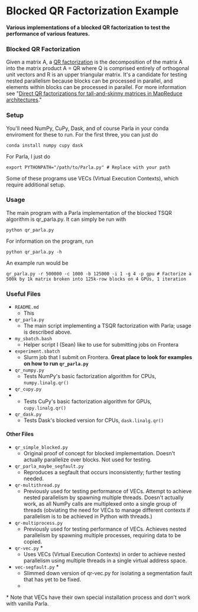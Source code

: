 # Blocked QR Factorization Example
**Various implementations of a blocked QR factorization to test the performance of various features.**

### Blocked QR Factorization
Given a matrix A, a [QR factorization](https://en.wikipedia.org/wiki/QR_decomposition) is the decomposition
of the matrix A into the matrix product A = QR where Q
is comprised entirely of orthogonal unit vectors and R is an
upper triangular matrix. It's a candidate for testing nested parallelism because blocks can be processed in parallel, and elements within blocks can be processed in parallel. For more information see "[Direct QR factorizations for tall-and-skinny matrices in
MapReduce architectures](https://arxiv.org/abs/1301.1071)."

### Setup
You'll need NumPy, CuPy, Dask, and of course Parla in your conda enviroment for these to run. For the first three, you can just do
```
conda install numpy cupy dask
```
For Parla, I just do
```
export PYTHONPATH="/path/to/Parla.py" # Replace with your path
```
Some of these programs use VECs (Virtual Execution Contexts), which require additional setup.

### Usage
The main program with a Parla implementation of the blocked TSQR algorithm is qr_parla.py. It can simply be run with
```
python qr_parla.py
```
For information on the program, run
```
python qr_parla.py -h
```
An example run would be
```
qr_parla.py -r 500000 -c 1000 -b 125000 -i 1 -g 4 -p gpu # Factorize a 500k by 1k matrix broken into 125k-row blocks on 4 GPUs, 1 iteration
```

### Useful Files
- `README.md`
	- This
- `qr_parla.py`
	- The main script implementing a TSQR factorization with Parla; usage is described above.
- `my_sbatch.bash`
	- Helper script I (Sean) like to use for submitting jobs on Frontera
- `experiment.sbatch`
	- Slurm job that I submit on Frontera. **Great place to look for examples on how to run `qr_parla.py`**
- `qr_numpy.py`
	- Tests NumPy's basic factorization algorithm for CPUs, `numpy.linalg.qr()`
- `qr_cupy.py`
- 	- Tests CuPy's basic factorization algorithm for GPUs, `cupy.linalg.qr()`
- `qr_dask.py`
	- Tests Dask's blocked version for CPUs, `dask.linalg.qr()`

#### Other Files
- `qr_simple_blocked.py`
	- Original proof of concept for blocked implementation. Doesn't actually parallelize over blocks. Not used for testing.
- `qr_parla_maybe_segfault.py`
	- Reproduces a segfault that occurs inconsistently; further testing needed.
- `qr-multithread.py`
	- Previously used for testing performance of VECs. Attempt to achieve nested parallelism by spawning multiple threads. Doesn't actually work, as all NumPy calls are multiplexed onto a single group of threads (obviating the need for VECs to manage different contexts if parallelism is to be achieved in Python with threads.)
- `qr-multiprocess.py`
	- Previously used for testing performance of VECs. Achieves nested parallelism by spawning multiple processes, requiring data to be copied.
- `qr-vec.py` \*
	- Uses VECs (Virtual Execution Contexts) in order to achieve nested parallelism using multiple threads in a single virtual address space.
- `vec-segfault.py` \*
	- Slimmed down version of qr-vec.py for isolating a segmentation fault that has yet to be fixed.  
	- 
\* Note that VECs have their own special installation process and don't work with vanilla Parla.
